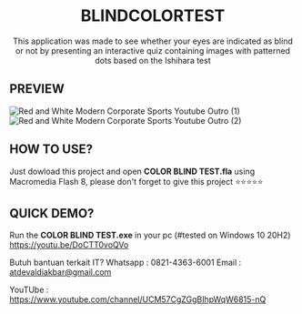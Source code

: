 <h1 align="center">BLINDCOLORTEST</h1>
<p align="center">
This application was made to see whether your eyes are indicated as blind or not by presenting an interactive quiz containing images with patterned dots based on the Ishihara test
</p>

## PREVIEW

![Red and White Modern Corporate Sports Youtube Outro (1)](https://user-images.githubusercontent.com/19890311/109202599-bdbdbd00-77d5-11eb-9f11-9217bf022eb5.png)
![Red and White Modern Corporate Sports Youtube Outro (2)](https://user-images.githubusercontent.com/19890311/109202603-bf878080-77d5-11eb-8f2f-c221bd0d56b9.png)




## HOW TO USE?
Just dowload this project and open <b>COLOR BLIND TEST.fla</b> using Macromedia Flash 8, please don't forget to give this project ⭐⭐⭐⭐⭐

## QUICK DEMO?
Run the <b>COLOR BLIND TEST.exe</b> in your pc (#tested on Windows 10 20H2)
https://youtu.be/DoCTT0voQVo

Butuh bantuan terkait IT?
Whatsapp : 0821-4363-6001
Email : atdevaldiakbar@gmail.com

YouTUbe :
https://www.youtube.com/channel/UCM57CgZGgBIhpWqW6815-nQ
